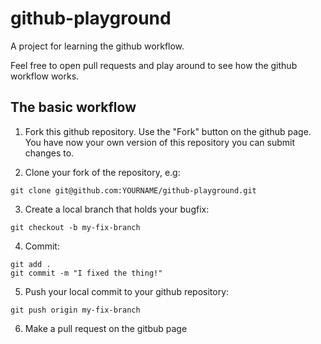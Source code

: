 # github-playground

A project for learning the github workflow.

Feel free to open pull requests and play around to see how the github workflow works.


## The basic workflow

1. Fork this github repository. Use the "Fork" button on the github page. You have now your own version of this repository you can submit changes to.

2. Clone your fork of the repository, e.g:

```
git clone git@github.com:YOURNAME/github-playground.git
```

3. Create a local branch that holds your bugfix:

```
git checkout -b my-fix-branch
```

4. Commit:

```
git add .
git commit -m "I fixed the thing!"
```

5. Push your local commit to your github repository:

```
git push origin my-fix-branch
```

6. Make a pull request on the gitbub page
